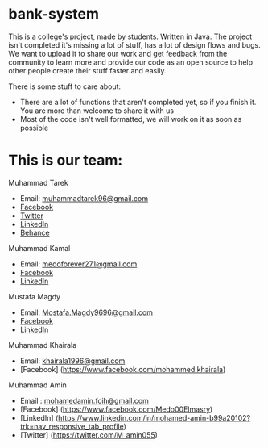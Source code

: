 # bank-system

This is a college's project, made by students. Written in Java. The project isn't completed it's missing a lot of stuff, has a lot of design flows and bugs. We want to upload it to share our work and get feedback from the community to learn more and provide our code as an open source to help other people create their stuff faster and easily.

There is some stuff to care about:
- There are a lot of functions that aren't completed yet, so if you finish it. You are more than welcome to share it with us
- Most of the code isn't well formatted, we will work on it as soon as possible

# This is our team:
Muhammad Tarek 
- Email: muhammadtarek96@gmail.com
- [Facebook](https://www.facebook.com/m.tarek96)
- [Twitter](https://twitter.com/muhammad__tarek)
- [LinkedIn](https://eg.linkedin.com/in/muhammadtarek)
- [Behance](https://www.behance.net/muhammad96)

Muhammad Kamal
- Email: medoforever271@gmail.com
- [Facebook](https://www.facebook.com/mhmd.bashae1)
- [LinkedIn](https://eg.linkedin.com/in/mohamedkamal9)

Mustafa Magdy
- Email: Mostafa.Magdy9696@gmail.com
- [Facebook](https://www.facebook.com/mostafa.magdy.9022662?hc_location=ufi)
- [LinkedIn](https://www.linkedin.com/in/mostafa-magdy-46a963ba?trk=nav_responsive_tab_profile)

Muhammad Khairala
- Email: khairala1996@gmail.com
- [Facebook] (https://www.facebook.com/mohammed.khairala)

Muhammad Amin
- Email : mohamedamin.fcih@gmail.com
- [Facebook] (https://www.facebook.com/Medo00Elmasry)
- [LinkedIn] (https://www.linkedin.com/in/mohamed-amin-b99a20102?trk=nav_responsive_tab_profile)
- [Twitter] (https://twitter.com/M_amin055)
